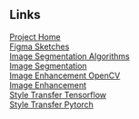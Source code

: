 ## Links
[Project Home](https://github.com/It21803420-Kisura-WSP/DIP-Project) </br>
[Figma Sketches](https://www.figma.com/design/nWwZYm82RnNRin1Bv4ujT4/Untitled?node-id=0-1&t=r4Um195E2CGioQc3-1) </br>
[Image Segmentation Algorithms](https://www.geeksforgeeks.org/image-segmentation-using-pythons-scikit-image-module/) </br>
[Image Segmentation](https://en.wikipedia.org/wiki/Image_segmentation) </br>
[Image Enhancement OpenCV](https://www.geeksforgeeks.org/image-enhancement-techniques-using-opencv-python/) </br>
[Image Enhancement](https://medium.com/image-processing-with-python/image-enhancement-with-python-d3040a39e394) </br>
[Style Transfer Tensorflow](https://www.geeksforgeeks.org/neural-style-transfer-with-tensorflow/) </br>
[Style Transfer Pytorch](https://pytorch.org/tutorials/advanced/neural_style_tutorial.html) </br>